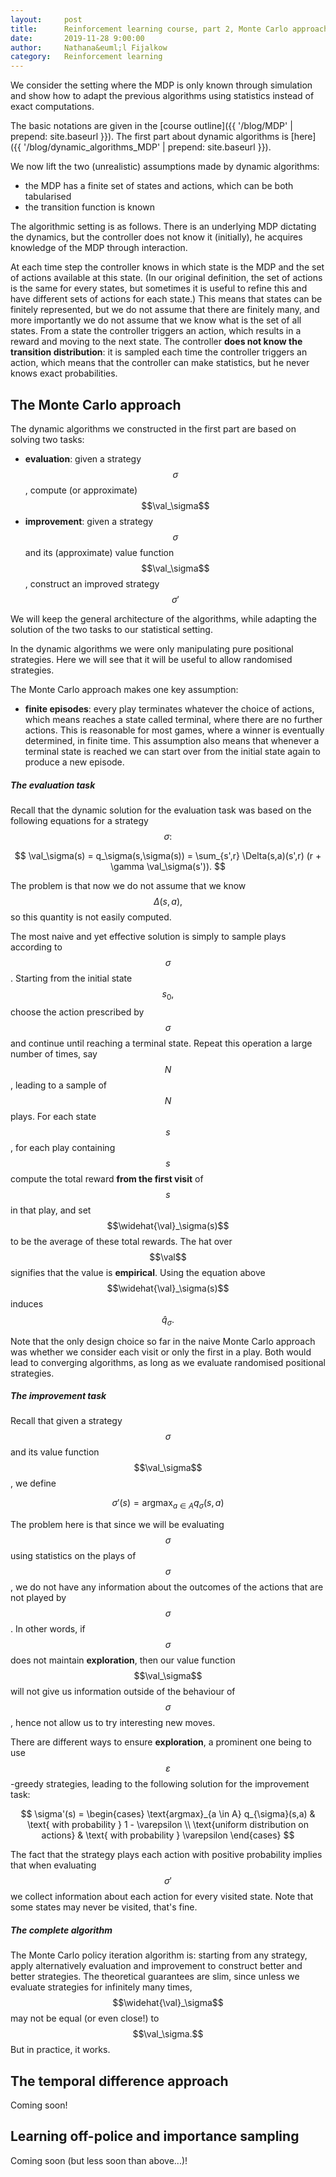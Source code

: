 ```yaml
---
layout:     post
title:      Reinforcement learning course, part 2, Monte Carlo approaches, temporal differences, and off-policy learning
date:       2019-11-28 9:00:00
author:     Nathana&euml;l Fijalkow
category:   Reinforcement learning
---
```


<script type="text/x-mathjax-config">
MathJax.Hub.Config({
  TeX: {
    Macros: {
      R: "{\\mathbb{R}}",
      Q: "{\\mathbb{Q}}",
      N: "{\\mathbb{N}}",
      Z: "{\\mathbb{Z}}",
      M: "{\\mathcal{M}}",
      A: "{\\mathcal{A}}",
      B: "{\\mathcal{B}}",
      E: "{\\mathbb{E}}",
      P: "{\\mathbb{P}}",
      val: "{\\text{val}}",
      Dist: "{\\mathcal{D}}",
    }
  }
});
</script>

<p class="intro"><span class="dropcap">W</span>e consider the setting where the MDP is only known through simulation and show how to adapt the previous algorithms using statistics instead of exact computations.</p>

The basic notations are given in the [course outline]({{ '/blog/MDP' | prepend: site.baseurl }}).
The first part about dynamic algorithms is [here]({{ '/blog/dynamic_algorithms_MDP' | prepend: site.baseurl }}).

We now lift the two (unrealistic) assumptions made by dynamic algorithms:
* the MDP has a finite set of states and actions, which can be both tabularised
* the transition function is known

The algorithmic setting is as follows. 
There is an underlying MDP dictating the dynamics, but the controller does not know it (initially), he acquires knowledge of the MDP through interaction.

At each time step the controller knows in which state is the MDP and the set of actions available at this state. 
(In our original definition, the set of actions is the same for every states, but sometimes it is useful to refine this and have different sets of actions for each state.)
This means that states can be finitely represented, but we do not assume that there are finitely many, and more importantly we do not assume that we know what is the set of all states.
From a state the controller triggers an action, which results in a reward and moving to the next state.
The controller **does not know the transition distribution**: it is sampled each time the controller triggers an action, which means that the controller can make statistics, but he never knows exact probabilities.

## The Monte Carlo approach

The dynamic algorithms we constructed in the first part are based on solving two tasks:
* **evaluation**: given a strategy $$\sigma$$, compute (or approximate) $$\val_\sigma$$
* **improvement**: given a strategy $$\sigma$$ and its (approximate) value function $$\val_\sigma$$, construct an improved strategy $$\sigma'$$

We will keep the general architecture of the algorithms, while adapting the solution of the two tasks to our statistical setting.

In the dynamic algorithms we were only manipulating pure positional strategies. 
Here we will see that it will be useful to allow randomised strategies.

The Monte Carlo approach makes one key assumption:
* **finite episodes**: every play terminates whatever the choice of actions, which means reaches a state called terminal, where there are no further actions. 
This is reasonable for most games, where a winner is eventually determined, in finite time.
This assumption also means that whenever a terminal state is reached we can start over from the initial state again to produce a new episode.

##### The evaluation task

Recall that the dynamic solution for the evaluation task was based on the following equations for a strategy $$\sigma:$$

$$
\val_\sigma(s) = q_\sigma(s,\sigma(s)) = \sum_{s',r} \Delta(s,a)(s',r) (r + \gamma \val_\sigma(s')).
$$

The problem is that now we do not assume that we know $$\Delta(s,a),$$ so this quantity is not easily computed.

The most naive and yet effective solution is simply to sample plays according to $$\sigma$$.
Starting from the initial state $$s_0,$$ choose the action prescribed by $$\sigma$$ and continue until reaching a terminal state.
Repeat this operation a large number of times, say $$N$$, leading to a sample of $$N$$ plays.
For each state $$s$$, for each play containing $$s$$ compute the total reward **from the first visit** of $$s$$ in that play,
and set $$\widehat{\val}_\sigma(s)$$ to be the average of these total rewards.
The hat over $$\val$$ signifies that the value is **empirical**.
Using the equation above $$\widehat{\val}_\sigma(s)$$ induces $$\widehat{q}_\sigma.$$

Note that the only design choice so far in the naive Monte Carlo approach was whether we consider each visit or only the first in a play.
Both would lead to converging algorithms, as long as we evaluate randomised positional strategies.

##### The improvement task

Recall that given a strategy $$\sigma$$ and its value function $$\val_\sigma$$, 
we define 

$$
\sigma'(s) = \text{argmax}_{a \in A} q_{\sigma}(s,a)
$$

The problem here is that since we will be evaluating $$\sigma$$ using statistics on the plays of $$\sigma$$, 
we do not have any information about the outcomes of the actions that are not played by $$\sigma$$. 
In other words, if $$\sigma$$ does not maintain **exploration**, then our value function $$\val_\sigma$$ will not give us information outside of the behaviour of $$\sigma$$, 
hence not allow us to try interesting new moves.

There are different ways to ensure **exploration**, a prominent one being to use $$\varepsilon$$-greedy strategies,
leading to the following solution for the improvement task:

$$
\sigma'(s) = 
\begin{cases}
\text{argmax}_{a \in A} q_{\sigma}(s,a) & \text{ with probability } 1 - \varepsilon \\
\text{uniform distribution on actions} & \text{ with probability } \varepsilon
\end{cases}
$$

The fact that the strategy plays each action with positive probability implies that when evaluating $$\sigma'$$ we collect information about each action for every visited state.
Note that some states may never be visited, that's fine.

##### The complete algorithm

The Monte Carlo policy iteration algorithm is: 
starting from any strategy, apply alternatively evaluation and improvement to construct better and better strategies.
The theoretical guarantees are slim, since unless we evaluate strategies for infinitely many times, $$\widehat{\val}_\sigma$$ may not be equal (or even close!) to $$\val_\sigma.$$
But in practice, it works.

## The temporal difference approach

Coming soon!

## Learning off-police and importance sampling

Coming soon (but less soon than above...)!


